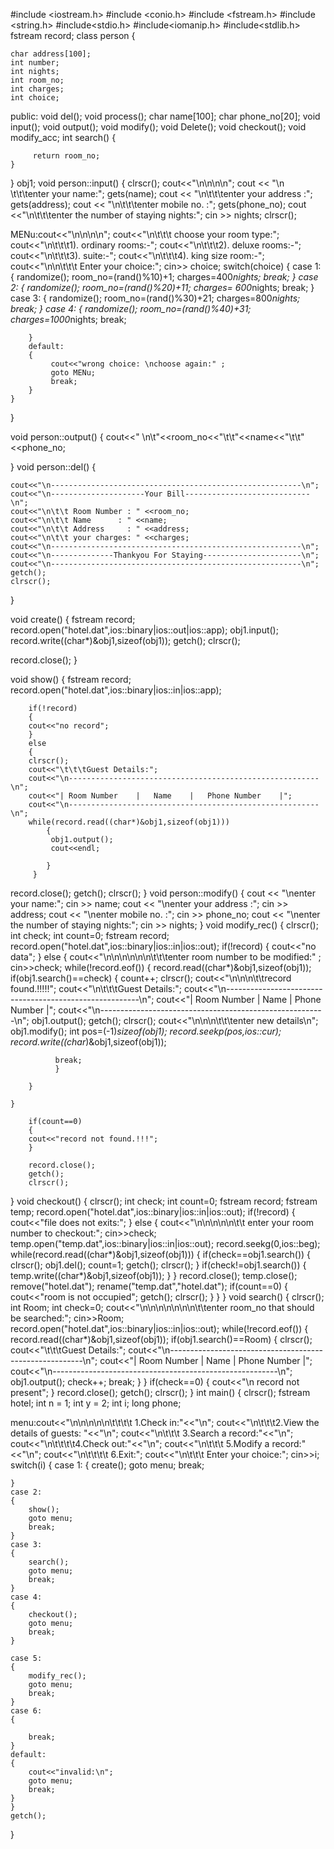 #include <iostream.h>
#include <conio.h>
#include <fstream.h>
#include <string.h>
#include<stdio.h>
#include<iomanip.h>
#include<stdlib.h>
fstream record;
class person
{

	char address[100];
	int number;
	int nights;
	int room_no;
	int charges;
	int choice;

   public:
	void del();
	void process();
	char name[100];
	char phone_no[20];
	void input();
	void output();
	void modify();
	void Delete();
	void checkout();
	void modify_acc;
	int search()
	{

	     return room_no;
	}

} obj1;
void person::input()
{       clrscr();
	cout<<"\n\n\n\n";
	cout << "\n  \t\t\tenter your name:";
	gets(name);
	cout << "\n\t\t\tenter your address :";
	gets(address);
	cout << "\n\t\t\tenter mobile no. :";
	gets(phone_no);
	cout <<"\n\t\t\tenter the number of staying nights:";
	cin >> nights;
	clrscr();

   MENu:cout<<"\n\n\n\n";
	cout<<"\n\t\t\t choose your room type:";
	cout<<"\n\t\t\t1). ordinary rooms:-";
	cout<<"\n\t\t\t2). deluxe rooms:-";
	cout<<"\n\t\t\t3). suite:-";
	cout<<"\n\t\t\t4). king size room:-";
	cout<<"\n\n\t\t\t Enter your choice:";
	cin>> choice;
	switch(choice)
	{
		case 1:
		{       randomize();
			room_no=(rand()%10)+1;
			charges=400*nights;
			break;
		}
		case 2:
		{       randomize();
			room_no=(rand()%20)+11;
			charges= 600*nights;
			break;
		}
		case 3:
		{       randomize();
			room_no=(rand()%30)+21;
			charges=800*nights;
			break;
		}
		case 4:
		{       randomize();
			room_no=(rand()%40)+31;
			charges=1000*nights;
			break;

		}
		default:
		{
			 cout<<"wrong choice: \nchoose again:" ;
			 goto MENu;
			 break;
		}
	}


}

void person::output()
{
	cout<<" \n\t"<<room_no<<"\t\t"<<name<<"\t\t"<<phone_no;

 }
 void person::del()
 {

    cout<<"\n--------------------------------------------------------\n";
    cout<<"\n---------------------Your Bill----------------------------\n";
    cout<<"\n\t\t Room Number : " <<room_no;
    cout<<"\n\t\t Name	    : " <<name;
    cout<<"\n\t\t Address     : " <<address;
    cout<<"\n\t\t your charges: " <<charges;
    cout<<"\n--------------------------------------------------------\n";
    cout<<"\n--------------Thankyou For Staying----------------------\n";
    cout<<"\n--------------------------------------------------------\n";
    getch();
    clrscr();

}

void create()
	{
	 fstream record;
	record.open("hotel.dat",ios::binary|ios::out|ios::app);
	obj1.input();
	record.write((char*)&obj1,sizeof(obj1));
getch();
clrscr();

record.close();
}


void show()
{
	fstream record;
	record.open("hotel.dat",ios::binary|ios::in|ios::app);

		if(!record)
		{
		cout<<"no record";
		}
		else
		{
		clrscr();
		cout<<"\t\t\tGuest Details:";
		cout<<"\n--------------------------------------------------------\n";
		cout<<"| Room Number	| 	Name	|	Phone Number	|";
		cout<<"\n--------------------------------------------------------\n";
		while(record.read((char*)&obj1,sizeof(obj1)))
		    {
		     obj1.output();
		     cout<<endl;

		    }
		 }

record.close();
getch();
clrscr();
}
void person::modify()
{       cout << "\nenter your name:";
	cin >> name;
	cout << "\nenter your address :";
	cin >> address;
	cout << "\nenter mobile no. :";
	cin >> phone_no;
	cout << "\nenter the number of staying nights:";
	cin >> nights;
}
void modify_rec()
{       clrscr();
	int check;
	int count=0;
	fstream record;
	record.open("hotel.dat",ios::binary|ios::in|ios::out);
	if(!record)
	{
		cout<<"no data";
	}
	else
	{
		cout<<"\n\n\n\n\n\n\t\t\tenter room number to be modified:" ;
		cin>>check;
		while(!record.eof())
		{
			record.read((char*)&obj1,sizeof(obj1));
			if(obj1.search()==check)
			{
			  count++;
			  clrscr();
			  cout<<"\n\n\n\t\trecord found.!!!!!";
			  cout<<"\n\t\t\tGuest Details:";
			  cout<<"\n--------------------------------------------------------\n";
			  cout<<"| Room Number	| 	Name	|	Phone Number	|";
			  cout<<"\n--------------------------------------------------------\n";
			  obj1.output();
			  getch();
			  clrscr();
			  cout<<"\n\n\n\t\t\tenter new details\n";
			  obj1.modify();
			  int pos=(-1)*sizeof(obj1);
			  record.seekp(pos,ios::cur);
			  record.write((char*)&obj1,sizeof(obj1));

			  break;
			  }

		}

	}

		if(count==0)
		{
		cout<<"record not found.!!!";
		}

		record.close();
		getch();
		clrscr();


}
void checkout()
{
	clrscr();
	int check;
	int count=0;
	fstream record;
	fstream temp;
	record.open("hotel.dat",ios::binary|ios::in|ios::out);
	if(!record)
	{
		cout<<"file does not exits:";
	}
	else
	{
	cout<<"\n\n\n\n\n\t\t  enter your room number to checkout:";
	cin>>check;
	temp.open("temp.dat",ios::binary|ios::in|ios::out);
	record.seekg(0,ios::beg);
	while(record.read((char*)&obj1,sizeof(obj1)))
	{
	if(check==obj1.search())
	{
	clrscr();
	obj1.del();
	count=1;
	getch();
	clrscr();
	}
	if(check!=obj1.search())
	{
	temp.write((char*)&obj1,sizeof(obj1));
	}
	}
	record.close();
	temp.close();
	remove("hotel.dat");
	rename("temp.dat","hotel.dat");
	if(count==0)
	{
	cout<<"room is not occupied";
	getch();
	clrscr();
	}
	}
}
void search()
{         clrscr();
	  int Room;
	  int check=0;
	cout<<"\n\n\n\n\n\n\n\t\tenter room_no that should be searched:";
	cin>>Room;
	record.open("hotel.dat",ios::binary|ios::in|ios::out);
	while(!record.eof())
	{
	record.read((char*)&obj1,sizeof(obj1));
	if(obj1.search()==Room)
	{
	clrscr();
	cout<<"\t\t\tGuest Details:";
	cout<<"\n--------------------------------------------------------\n";
	cout<<"| Room Number	| 	Name	|	Phone Number	|";
	cout<<"\n--------------------------------------------------------\n";
	obj1.output();
	check++;
	break;
	}
	}
	if(check==0)
	{
	cout<<"\n record not present";
	}
	record.close();
	getch();
	clrscr();
}
int main()
{       clrscr();
	fstream hotel;
	int n = 1;
	int y = 2;
	int i;
	long phone;

   menu:cout<<"\n\n\n\n\n\t\t\t\t 1.Check in:"<<"\n";
	cout<<"\n\t\t\t2.View the details of guests: "<<"\n";
	cout<<"\n\t\t\t     3.Search a record:"<<"\n";
	cout<<"\n\t\t\t\t4.Check out:"<<"\n";
	cout<<"\n\t\t\t     5.Modify a record:"<<"\n";
	cout<<"\n\t\t\t\t   6.Exit:";
	cout<<"\n\t\t\t     Enter your choice:";
	cin>>i;
	switch(i)
      {
	case 1:
	{
		create();
		goto menu;
		break;

	}
	case 2:
	{
		show();
		goto menu;
		break;
	}
	case 3:
	{
		search();
		goto menu;
		break;
	}
	case 4:
	{
		checkout();
		goto menu;
		break;
	}

	case 5:
	{
		modify_rec();
		goto menu;
		break;
	}
	case 6:
	{

		break;
	}
	default:
	{
		cout<<"invalid:\n";
		goto menu;
		break;
	}
    }
    getch();
}

